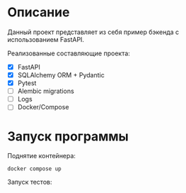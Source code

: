 # Описание

Данный проект представляет из себя пример бэкенда с использованием FastAPI.

Реализованные составляющие проекта:
- [x] FastAPI
- [x] SQLAlchemy ORM + Pydantic
- [x] Pytest
- [ ] Alembic migrations
- [ ] Logs
- [ ] Docker/Compose

# Запуск программы

Поднятие контейнера:
```
docker compose up
```

Запуск тестов:
